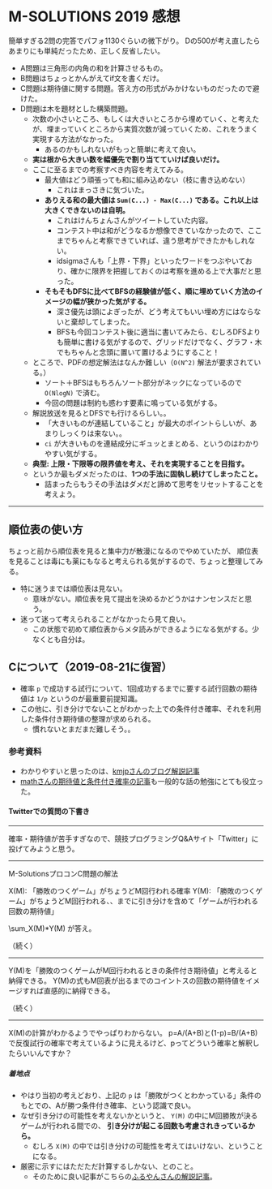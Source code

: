 # M-SOLUTIONS 2019 感想

簡単すぎる2問の完答でパフォ1130ぐらいの微下がり。
Dの500が考え直したらあまりにも単純だったため、正しく反省したい。

- A問題は三角形の内角の和を計算させるもの。
- B問題はちょっとかんがえてif文を書くだけ。
- C問題は期待値に関する問題。答え方の形式がみかけないものだったので避けた。
- D問題は木を題材とした構築問題。
  - 次数の小さいところ、もしくは大きいところから埋めていく、と考えたが、埋まっていくところから実質次数が減っていくため、これをうまく実現する方法がなかった。
    - あるのかもしれないがもっと簡単に考えて良い。
  - **実は根から大きい数を幅優先で割り当てていけば良いだけ。**
  - ここに至るまでの考察すべき内容を考えてみる。
    - 最大値はどう頑張っても和に組み込めない（枝に書き込めない）
      - これはまっさきに気づいた。
    - **ありえる和の最大値は `Sum(C...) - Max(C...)` である。これ以上は大きくできないのは自明。**
      - これはけんちょんさんがツイートしていた内容。
      - コンテスト中は和がどうなるか想像できていなかったので、ここまでちゃんと考察できていれば、違う思考ができたかもしれない。
      - idsigmaさんも「上界・下界」といったワードをつぶやいており、確かに限界を把握しておくのは考察を進める上で大事だと思った。
    - **そもそもDFSに比べてBFSの経験値が低く、順に埋めていく方法のイメージの幅が狭かった気がする。**
      - 深さ優先は頭によぎったが、どう考えてもいい埋め方にはならないと棄却してしまった。
      - BFSも今回コンテスト後に適当に書いてみたら、むしろDFSよりも簡単に書ける気がするので、グリッドだけでなく、グラフ・木でもちゃんと念頭に置いて置けるようにすること！
  - ところで、PDFの想定解法はなんか難しい（`O(N^2)` 解法が要求されている。）
    - ソート＋BFSはもちろんソート部分がネックになっているので `O(NlogN)` で済む。
    - 今回の問題は制約も惑わす要素に鳴っている気がする。
  - 解説放送を見るとDFSでも行けるらしい。。
    - 「大きいものが連結していること」が最大のポイントらしいが、あまりしっくりは来ない。。
    - `ci` が大きいものを連結成分にギュッとまとめる、というのはわかりやすい気がする。
  - **典型: 上限・下限等の限界値を考え、それを実現することを目指す。**
  - というか最もダメだったのは、**1つの手法に固執し続けてしまったこと。**
    - 詰まったらもうその手法はダメだと諦めて思考をリセットすることを考えよう。

---

## 順位表の使い方

ちょっと前から順位表を見ると集中力が散漫になるのでやめていたが、
順位表を見ることは毒にも薬にもなると考えられる気がするので、ちょっと整理してみる。

- 特に迷うまでは順位表は見ない。
  - 意味がない。順位表を見て提出を決めるかどうかはナンセンスだと思う。
- 迷って迷って考えられることがなかったら見て良い。
  - この状態で初めて順位表からメタ読みができるようになる気がする。少なくとも自分は。

## Cについて（2019-08-21に復習）

- 確率 `p` で成功する試行について、1回成功するまでに要する試行回数の期待値は `1/p` というのが最重要前提知識。
- この他に、引き分けでないことがわかった上での条件付き確率、それを利用した条件付き期待値の整理が求められる。
  - 慣れないとまだまだ難しそう。。

### 参考資料

- わかりやすいと思ったのは、[kmjpさんのブログ解説記事](http://kmjp.hatenablog.jp/entry/2019/06/04/1000)
- [mathさんの期待値と条件付き確率の記事](https://math314.hateblo.jp/entry/2013/12/12/232045)も一般的な話の勉強にとても役立った。

#### Twitterでの質問の下書き

---

確率・期待値が苦手すぎなので、競技プログラミングQ&Aサイト「Twitter」に投げてみようと思う。

---

M-SolutionsプロコンC問題の解法

X(M): 「勝敗のつくゲーム」がちょうどM回行われる確率
Y(M): 「勝敗のつくゲーム」がちょうどM回行われる、、までに引き分けを含めて「ゲームが行われる回数の期待値」

\sum_X(M)*Y(M) が答え。

（続く）

---

Y(M)を「勝敗のつくゲームがM回行われるときの条件付き期待値」と考えると納得できる。
Y(M)の式もM回表が出るまでのコイントスの回数の期待値をイメージすれば直感的に納得できる。

（続く）

---

X(M)の計算がわかるようでやっぱりわからない。
p=A/(A+B)と(1-p)=B/(A+B)で反復試行の確率で考えているように見えるけど、pってどういう確率と解釈したらいいんですか？

##### 着地点

- やはり当初の考えどおり、上記の `p` は「勝敗がつくとわかっている」条件のもとでの、Aが勝つ条件付き確率、という認識で良い。
- なぜ引き分けの可能性を考えないかというと、 `Y(M)` の中にM回勝敗が決るゲームが行われる間での、 **引き分けが起こる回数も考慮されきっているから。**
  - むしろ `X(M)` の中では引き分けの可能性を考えてはいけない、ということになる。
- 厳密に示すにはただただ計算するしかない、とのこと。
  - そのために良い記事がこちらの[ふるやんさんの解説記事](https://www.creativ.xyz/best-of-2n-1-1080/)。

